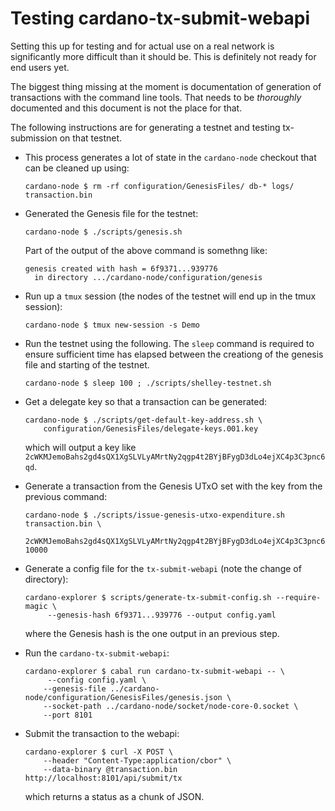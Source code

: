 # Testing cardano-tx-submit-webapi

Setting this up for testing and for actual use on a real network is significantly more difficult
than it should be. This is definitely not ready for end users yet.

The biggest thing missing at the moment is documentation of generation of transactions with the
command line tools. That needs to be *thoroughly* documented and this document is not the place
for that.

The following instructions are for generating a testnet and testing tx-submission on that testnet.

* This process generates a lot of state in the `cardano-node` checkout that can be cleaned up using:
    ```
    cardano-node $ rm -rf configuration/GenesisFiles/ db-* logs/ transaction.bin
    ```

* Generated the Genesis file for the testnet:
    ```
    cardano-node $ ./scripts/genesis.sh
    ```
  Part of the output of the above command is somethng like:
    ```
    genesis created with hash = 6f9371...939776
      in directory .../cardano-node/configuration/genesis
    ```

* Run up a `tmux` session (the nodes of the testnet will end up in the tmux session):
    ```
    cardano-node $ tmux new-session -s Demo
    ```

* Run the testnet using the following. The `sleep` command is required to ensure sufficient time
  has elapsed between the creationg of the genesis file and starting of the testnet.
    ```
    cardano-node $ sleep 100 ; ./scripts/shelley-testnet.sh
    ```

* Get a delegate key so that a transaction can be generated:
    ```
    cardano-node $ ./scripts/get-default-key-address.sh \
        configuration/GenesisFiles/delegate-keys.001.key
    ````
  which will output a key like `2cWKMJemoBahs2gd4sQX1XgSLVLyAMrtNy2qgp4t2BYjBFygD3dLo4ejXC4p3C3pnc6qd`.

* Generate a transaction from the Genesis UTxO set with the key from the previous command:
    ```
    cardano-node $ ./scripts/issue-genesis-utxo-expenditure.sh transaction.bin \
        2cWKMJemoBahs2gd4sQX1XgSLVLyAMrtNy2qgp4t2BYjBFygD3dLo4ejXC4p3C3pnc6qd 10000
    ```

* Generate a config file for the `tx-submit-webapi` (note the change of directory):
    ```
    cardano-explorer $ scripts/generate-tx-submit-config.sh --require-magic \
         --genesis-hash 6f9371...939776 --output config.yaml
    ```
    where the Genesis hash is the one output in an previous step.

* Run the `cardano-tx-submit-webapi`:
    ```
    cardano-explorer $ cabal run cardano-tx-submit-webapi -- \
         --config config.yaml \
        --genesis-file ../cardano-node/configuration/GenesisFiles/genesis.json \
        --socket-path ../cardano-node/socket/node-core-0.socket \
        --port 8101
    ```

* Submit the transaction to the webapi:
    ```
    cardano-explorer $ curl -X POST \
        --header "Content-Type:application/cbor" \
        --data-binary @transaction.bin http://localhost:8101/api/submit/tx
    ```
  which returns a status as a chunk of JSON.
